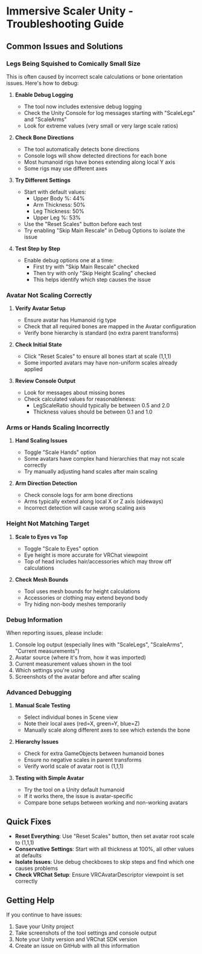 # Immersive Scaler Unity - Troubleshooting Guide

## Common Issues and Solutions

### Legs Being Squished to Comically Small Size

This is often caused by incorrect scale calculations or bone orientation issues. Here's how to debug:

1. **Enable Debug Logging**
   - The tool now includes extensive debug logging
   - Check the Unity Console for log messages starting with "ScaleLegs" and "ScaleArms"
   - Look for extreme values (very small or very large scale ratios)

2. **Check Bone Directions**
   - The tool automatically detects bone directions
   - Console logs will show detected directions for each bone
   - Most humanoid rigs have bones extending along local Y axis
   - Some rigs may use different axes

3. **Try Different Settings**
   - Start with default values:
     - Upper Body %: 44%
     - Arm Thickness: 50%
     - Leg Thickness: 50%
     - Upper Leg %: 53%
   - Use the "Reset Scales" button before each test
   - Try enabling "Skip Main Rescale" in Debug Options to isolate the issue

4. **Test Step by Step**
   - Enable debug options one at a time:
     - First try with "Skip Main Rescale" checked
     - Then try with only "Skip Height Scaling" checked
     - This helps identify which step causes the issue

### Avatar Not Scaling Correctly

1. **Verify Avatar Setup**
   - Ensure avatar has Humanoid rig type
   - Check that all required bones are mapped in the Avatar configuration
   - Verify bone hierarchy is standard (no extra parent transforms)

2. **Check Initial State**
   - Click "Reset Scales" to ensure all bones start at scale (1,1,1)
   - Some imported avatars may have non-uniform scales already applied

3. **Review Console Output**
   - Look for messages about missing bones
   - Check calculated values for reasonableness:
     - LegScaleRatio should typically be between 0.5 and 2.0
     - Thickness values should be between 0.1 and 1.0

### Arms or Hands Scaling Incorrectly

1. **Hand Scaling Issues**
   - Toggle "Scale Hands" option
   - Some avatars have complex hand hierarchies that may not scale correctly
   - Try manually adjusting hand scales after main scaling

2. **Arm Direction Detection**
   - Check console logs for arm bone directions
   - Arms typically extend along local X or Z axis (sideways)
   - Incorrect detection will cause wrong scaling axis

### Height Not Matching Target

1. **Scale to Eyes vs Top**
   - Toggle "Scale to Eyes" option
   - Eye height is more accurate for VRChat viewpoint
   - Top of head includes hair/accessories which may throw off calculations

2. **Check Mesh Bounds**
   - Tool uses mesh bounds for height calculations
   - Accessories or clothing may extend beyond body
   - Try hiding non-body meshes temporarily

### Debug Information

When reporting issues, please include:
1. Console log output (especially lines with "ScaleLegs", "ScaleArms", "Current measurements")
2. Avatar source (where it's from, how it was imported)
3. Current measurement values shown in the tool
4. Which settings you're using
5. Screenshots of the avatar before and after scaling

### Advanced Debugging

1. **Manual Scale Testing**
   - Select individual bones in Scene view
   - Note their local axes (red=X, green=Y, blue=Z)
   - Manually scale along different axes to see which extends the bone

2. **Hierarchy Issues**
   - Check for extra GameObjects between humanoid bones
   - Ensure no negative scales in parent transforms
   - Verify world scale of avatar root is (1,1,1)

3. **Testing with Simple Avatar**
   - Try the tool on a Unity default humanoid
   - If it works there, the issue is avatar-specific
   - Compare bone setups between working and non-working avatars

## Quick Fixes

- **Reset Everything**: Use "Reset Scales" button, then set avatar root scale to (1,1,1)
- **Conservative Settings**: Start with all thickness at 100%, all other values at defaults
- **Isolate Issues**: Use debug checkboxes to skip steps and find which one causes problems
- **Check VRChat Setup**: Ensure VRCAvatarDescriptor viewpoint is set correctly

## Getting Help

If you continue to have issues:
1. Save your Unity project
2. Take screenshots of the tool settings and console output
3. Note your Unity version and VRChat SDK version
4. Create an issue on GitHub with all this information